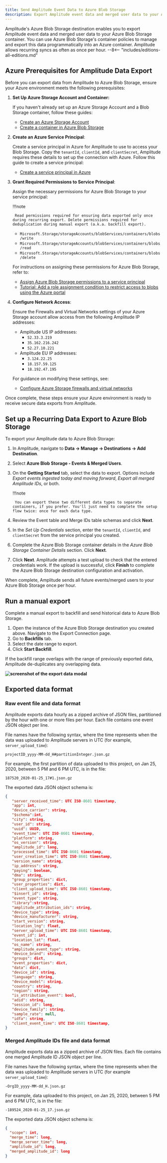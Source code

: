 ```yaml
---
title: Send Amplitude Event Data to Azure Blob Storage
description: Export Amplitude event data and merged user data to your Azure Blob Storage container.
---
```


Amplitude's Azure Blob Storage destination enables you to export Amplitude event data and merged user data to your Azure Blob Storage container. You can use Azure Blob Storage's container policies to manage and export this data programmatically into an Azure container. Amplitude allows recurring syncs as often as once per hour.
--8<-- "includes/editions-all-editions.md"

## Azure Prerequisites for Amplitude Data Export

Before you can export data from Amplitude to Azure Blob Storage, ensure your Azure environment meets the following prerequisites:

1. **Set Up Azure Storage Account and Container:**

    If you haven't already set up an Azure Storage Account and a Blob Storage container, follow these guides:

    - [Create an Azure Storage Account](https://docs.microsoft.com/en-us/azure/storage/common/storage-account-create)
    - [Create a container in Azure Blob Storage](https://docs.microsoft.com/en-us/azure/storage/blobs/storage-quickstart-blobs-portal)

2. **Create an Azure Service Principal**:

    Create a service principal in Azure for Amplitude to use to access your Blob Storage. Copy the `tenantId`, `clientId`, and `clientSecret`, Amplitude requires these details to set up the connection with Azure. Follow this guide to create a service principal:

    - [Create a service principal in Azure](https://docs.microsoft.com/en-us/azure/active-directory/develop/howto-create-service-principal-portal)

3. **Grant Required Permissions to Service Principal**:

    Assign the necessary permissions for Azure Blob Storage to your service principal:

    !!!note
       
        Read permissions required for ensuring data exported only once during recurring export. Delete permissions required for deduplication during manual export (a.k.a. backfill export).

    - `Microsoft.Storage/storageAccounts/blobServices/containers/blobs/write`
    - `Microsoft.Storage/storageAccounts/blobServices/containers/blobs/read`
    - `Microsoft.Storage/storageAccounts/blobServices/containers/blobs/delete`

    For instructions on assigning these permissions for Azure Blob Storage, refer to:

    - [Assign Azure Blob Storage permissions to a service principal](https://docs.microsoft.com/en-us/azure/storage/common/storage-auth-aad-rbac-portal)
    - [Tutorial: Add a role assignment condition to restrict access to blobs using the Azure portal](https://learn.microsoft.com/en-us/azure/storage/blobs/storage-auth-abac-portal)

4. **Configure Network Access**:

    Ensure the Firewalls and Virtual Networks settings of your Azure Storage account allow access from the following Amplitude IP addresses:

    - Amplitude US IP addresses:
        - `52.33.3.219`
        - `35.162.216.242`
        - `52.27.10.221`
    - Amplitude EU IP addresses:
        - `3.124.22.25`
        - `18.157.59.125`
        - `18.192.47.195`

    For guidance on modifying these settings, see:

    - [Configure Azure Storage firewalls and virtual networks](https://docs.microsoft.com/en-us/azure/storage/common/storage-network-security)

Once complete, these steps ensure your Azure environment is ready to receive secure data exports from Amplitude.


## Set up a Recurring Data Export to Azure Blob Storage

To export your Amplitude data to Azure Blob Storage:

1. In Amplitude, navigate to **Data -> Manage -> Destinations -> Add Destination**.
2. Select **Azure Blob Storage - Events & Merged Users**.
3. On the **Getting Started** tab, select the data to export. Options include *Export events ingested today and moving forward*, *Export all merged Amplitude IDs*, or both.

    !!!note

        You can export these two different data types to separate containers, if you prefer. You'll just need to complete the setup flow twice: once for each data type.

4. Review the Event table and Merge IDs table schemas and click **Next**.
5. In the *Set Up Credentials* section, enter the `tenantId`, `clientId`, and `clientSecret` from the service principal you created.
6. Complete the Azure Blob Storage container details in the *Azure Blob Storage Container Details* section. Click **Next**.
7. Click **Next**. Amplitude attempts a test upload to check that the entered credentials work. If the upload is successful, click **Finish** to complete the Azure Blob Storage destination configuration and activation.

When complete, Amplitude sends all future events/merged users to your Azure Blob Storage once per hour.

## Run a manual export

Complete a manual export to backfill and send historical data to Azure Blob Storage.

1. Open the instance of the Azure Blob Storage destination you created above. Navigate to the Export Connection page.
2. Go to **Backfills** tab.
3. Select the date range to export.
4. Click **Start Backfill**.

If the backfill range overlaps with the range of previously exported data, Amplitude de-duplicates any overlapping data.

**![screenshot of the export data modal](../../assets/images/integrations-gcs-export-manual-export.png)**

## Exported data format

### Raw event file and data format

Amplitude exports data hourly as a zipped archive of JSON files, partitioned by the hour with one or more files per hour. Each file contains one event JSON object per line.

File names have the following syntax, where the time represents when the data was uploaded to Amplitude servers in UTC (for example, `server_upload_time`):

`projectID_yyyy-MM-dd_H#partitionInteger.json.gz`

For example, the first partition of data uploaded to this project, on Jan 25, 2020, between 5 PM and 6 PM UTC, is in the file:

`187520_2020-01-25_17#1.json.gz`

The exported data JSON object schema is:

```json
{
   "server_received_time": UTC ISO-8601 timestamp,
   "app": int,
   "device_carrier": string,
   "$schema":int,
   "city": string,
   "user_id": string,
   "uuid": UUID,
   "event_time": UTC ISO-8601 timestamp,
   "platform": string,
   "os_version": string,
   "amplitude_id": long,
   "processed_time": UTC ISO-8601 timestamp,
   "user_creation_time": UTC ISO-8601 timestamp,
   "version_name": string,
   "ip_address": string,
   "paying": boolean,
   "dma": string,
   "group_properties": dict,
   "user_properties": dict,
   "client_upload_time": UTC ISO-8601 timestamp,
   "$insert_id": string,
   "event_type": string,
   "library":string,
   "amplitude_attribution_ids": string,
   "device_type": string,
   "device_manufacturer": string,
   "start_version": string,
   "location_lng": float,
   "server_upload_time": UTC ISO-8601 timestamp,
   "event_id": int,
   "location_lat": float,
   "os_name": string,
   "amplitude_event_type": string,
   "device_brand": string,
   "groups": dict,
   "event_properties": dict,
   "data": dict,
   "device_id": string,
   "language": string,
   "device_model": string,
   "country": string,
   "region": string,
   "is_attribution_event": bool,
   "adid": string,
   "session_id": long,
   "device_family": string,
   "sample_rate": null,
   "idfa": string,
   "client_event_time": UTC ISO-8601 timestamp,
}
```

### Merged Amplitude IDs file and data format

Amplitude exports data as a zipped archive of JSON files. Each file contains one merged Amplitude ID JSON object per line.

File names have the following syntax, where the time represents when the data was uploaded to Amplitude servers in UTC (for example `server_upload_time`):

`-OrgID_yyyy-MM-dd_H.json.gz`

For example, data uploaded to this project, on Jan 25, 2020, between 5 PM and 6 PM UTC, is in the file:

`-189524_2020-01-25_17.json.gz`

The exported data JSON object schema is:

```json
{
  "scope": int,
  "merge_time": long,
  "merge_server_time": long,
  "amplitude_id": long,
  "merged_amplitude_id": long
}
```
